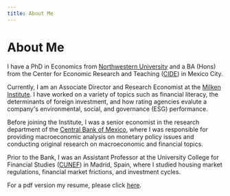 ```yaml
---
title: About Me
---
```

# About Me

I have a PhD in Economics from [Northwestern University](https://www.northwestern.edu/) and a BA (Hons) from the Center for Economic Research and Teaching ([CIDE](https://www.cide.edu/)) in Mexico City.

Currently, I am an Associate Director and Research Economist at the [Milken Institute](http://milkeninstitute.org/). I have worked on a variety of topics such as financial literacy, the determinants of foreign investment, and how rating agencies evalute a company's environmental, social, and governance (ESG) performance. 

Before joining the Institute, I was a senior economist in the research department of the [Central Bank of Mexico](https://www.banxico.org.mx/indexen.html), where I was responsible for providing macroeconomic analysis on monetary policy issues and conducting original research on macroeconomic and financial topics.

Prior to the Bank, I was an Assistant Professor at the University College for Financial Studies ([CUNEF](https://www.cunef.edu/)) in Madrid, Spain, where I studied housing market regulations, financial market frictions, and investment cycles.

For a pdf version my resume, please click [here](./resume_contreras.pdf).

